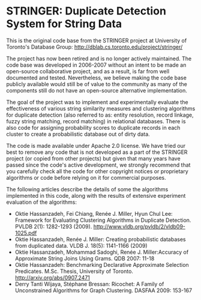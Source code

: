 # STRINGER: Duplicate Detection System for String Data

This is the original code base from the STRINGER project at University of Toronto's Database Group: http://dblab.cs.toronto.edu/project/stringer/

The project has now been retired and is no longer actively maintained. The code base was developed in 2006-2007 without an intent to be made an open-source collaborative project, and as a result, is far from well documented and tested. Nevertheless, we believe making the code base publicly available would still be of value to the community as many of the components still do not have an open-source alternative implementation.

The goal of the project was to implement and experimentally evaluate the effectiveness of various string similarity measures and clustering algorithms for duplicate detection (also referred to as: entity resolution, record linkage, fuzzy string matching, record matching) in relational databases. There is also code for assigning probability scores to duplicate records in each cluster to create a probabilistic database out of dirty data.

The code is made available under Apache 2.0 license. We have tried our best to remove any code that is not developed as a part of the STRINGER project (or copied from other projects) but given that many years have passed since the code's active development, we strongly recommend that you carefully check all the code for other copyright notices or proprietary algorithms or code before relying on it for commercial purposes.

The following articles describe the details of some the algorithms implemented in this code, along with the results of extensive experiment evaluation of the algorithms:

* Oktie Hassanzadeh, Fei Chiang, Renée J. Miller, Hyun Chul Lee: Framework for Evaluating Clustering Algorithms in Duplicate Detection. PVLDB 2(1): 1282-1293 (2009). http://www.vldb.org/pvldb/2/vldb09-1025.pdf
* Oktie Hassanzadeh, Renée J. Miller: Creating probabilistic databases from duplicated data. VLDB J. 18(5): 1141-1166 (2009)
* Oktie Hassanzadeh, Mohammad Sadoghi, Renée J. Miller:Accuracy of Approximate String Joins Using Grams. QDB 2007: 11-18
* Oktie Hassanzadeh: Benchmarking Declarative Approximate Selection Predicates. M.Sc. Thesis, University of Toronto. http://arxiv.org/abs/0907.2471
* Derry Tanti Wijaya, Stéphane Bressan: Ricochet: A Family of Unconstrained Algorithms for Graph Clustering. DASFAA 2009: 153-167
